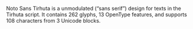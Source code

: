 Noto Sans Tirhuta is a unmodulated (“sans serif”) design for texts in the Tirhuta script. It contains 262 glyphs, 13 OpenType features, and supports 108 characters from 3 Unicode blocks.